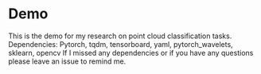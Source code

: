 # Demo

This is the demo for my research on point cloud classification tasks.
Dependencies:
Pytorch, tqdm, tensorboard, yaml, pytorch_wavelets, sklearn, opencv
If I missed any dependencies or if you have any questions please leave an issue to remind me.

